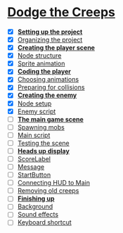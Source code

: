 # [Dodge the Creeps](https://docs.godotengine.org/en/stable/getting_started/first_2d_game/index.html)

- [x] **[Setting up the project](https://docs.godotengine.org/en/stable/getting_started/first_2d_game/01.project_setup.html#setting-up-the-project)**
- [x] [Organizing the project](https://docs.godotengine.org/en/stable/getting_started/first_2d_game/01.project_setup.html#organizing-the-project)
- [x] **[Creating the player scene](https://docs.godotengine.org/en/stable/getting_started/first_2d_game/02.player_scene.html)**
- [x] [Node structure](https://docs.godotengine.org/en/stable/getting_started/first_2d_game/02.player_scene.html#node-structure)
- [x] [Sprite animation](https://docs.godotengine.org/en/stable/getting_started/first_2d_game/02.player_scene.html#sprite-animation)
- [x] **[Coding the player](https://docs.godotengine.org/en/stable/getting_started/first_2d_game/03.coding_the_player.html)**
- [x] [Choosing animations](https://docs.godotengine.org/en/stable/getting_started/first_2d_game/03.coding_the_player.html#choosing-animations)
- [x] [Preparing for collisions](https://docs.godotengine.org/en/stable/getting_started/first_2d_game/03.coding_the_player.html#preparing-for-collisions)
- [x] **[Creating the enemy](https://docs.godotengine.org/en/stable/getting_started/first_2d_game/04.creating_the_enemy.html)**
- [x] [Node setup](https://docs.godotengine.org/en/stable/getting_started/first_2d_game/04.creating_the_enemy.html#node-setup)
- [x] [Enemy script](https://docs.godotengine.org/en/stable/getting_started/first_2d_game/04.creating_the_enemy.html#enemy-script)
- [ ] **[The main game scene](https://docs.godotengine.org/en/stable/getting_started/first_2d_game/05.the_main_game_scene.html)**
- [ ] [Spawning mobs](https://docs.godotengine.org/en/stable/getting_started/first_2d_game/05.the_main_game_scene.html#spawning-mobs)
- [ ] [Main script](https://docs.godotengine.org/en/stable/getting_started/first_2d_game/05.the_main_game_scene.html#main-script)
- [ ] [Testing the scene](https://docs.godotengine.org/en/stable/getting_started/first_2d_game/05.the_main_game_scene.html#testing-the-scene)
- [ ] **[Heads up display](https://docs.godotengine.org/en/stable/getting_started/first_2d_game/06.heads_up_display.html)**
- [ ] [ScoreLabel](https://docs.godotengine.org/en/stable/getting_started/first_2d_game/06.heads_up_display.html#scorelabel)
- [ ] [Message](https://docs.godotengine.org/en/stable/getting_started/first_2d_game/06.heads_up_display.html#message)
- [ ] [StartButton](https://docs.godotengine.org/en/stable/getting_started/first_2d_game/06.heads_up_display.html#startbutton)
- [ ] [Connecting HUD to Main](https://docs.godotengine.org/en/stable/getting_started/first_2d_game/06.heads_up_display.html#connecting-hud-to-main)
- [ ] [Removing old creeps](https://docs.godotengine.org/en/stable/getting_started/first_2d_game/06.heads_up_display.html#removing-old-creeps)
- [ ] **[Finishing up](https://docs.godotengine.org/en/stable/getting_started/first_2d_game/07.finishing-up.html#)**
- [ ] [Background](https://docs.godotengine.org/en/stable/getting_started/first_2d_game/07.finishing-up.html#background)
- [ ] [Sound effects](https://docs.godotengine.org/en/stable/getting_started/first_2d_game/07.finishing-up.html#sound-effects)
- [ ] [Keyboard shortcut](https://docs.godotengine.org/en/stable/getting_started/first_2d_game/07.finishing-up.html#keyboard-shortcut)
